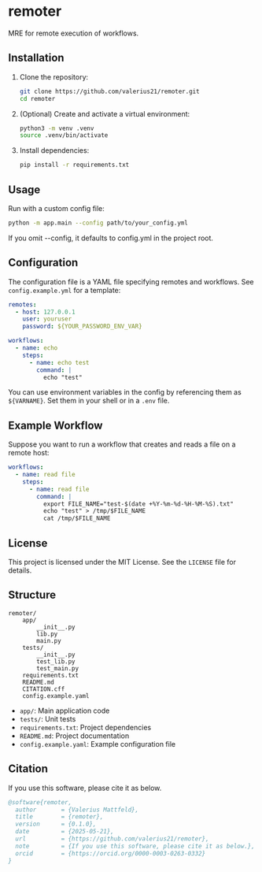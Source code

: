 # remoter

MRE for remote execution of workflows.

## Installation

1. Clone the repository:
   ```bash
   git clone https://github.com/valerius21/remoter.git
   cd remoter
   ```
2. (Optional) Create and activate a virtual environment:
   ```bash
   python3 -m venv .venv
   source .venv/bin/activate
   ```
3. Install dependencies:
   ```bash
   pip install -r requirements.txt
   ```

## Usage

Run with a custom config file:

```bash
python -m app.main --config path/to/your_config.yml
```

If you omit --config, it defaults to config.yml in the project root.

## Configuration

The configuration file is a YAML file specifying remotes and workflows. See `config.example.yml` for a template:

```yaml
remotes:
  - host: 127.0.0.1
    user: youruser
    password: ${YOUR_PASSWORD_ENV_VAR}

workflows:
  - name: echo
    steps:
      - name: echo test
        command: |
          echo "test"
```

You can use environment variables in the config by referencing them as `${VARNAME}`. Set them in your shell or in a `.env` file.

## Example Workflow

Suppose you want to run a workflow that creates and reads a file on a remote host:

```yaml
workflows:
  - name: read file
    steps:
      - name: read file
        command: |
          export FILE_NAME="test-$(date +%Y-%m-%d-%H-%M-%S).txt"
          echo "test" > /tmp/$FILE_NAME
          cat /tmp/$FILE_NAME
```

## License

This project is licensed under the MIT License. See the `LICENSE` file for details.

## Structure

```
remoter/
    app/
        __init__.py
        lib.py
        main.py
    tests/
        __init__.py
        test_lib.py
        test_main.py
    requirements.txt
    README.md
    CITATION.cff
    config.example.yaml
```

- `app/`: Main application code
- `tests/`: Unit tests
- `requirements.txt`: Project dependencies
- `README.md`: Project documentation 
- `config.example.yaml`: Example configuration file

## Citation

If you use this software, please cite it as below.

```bibtex
@software{remoter,
  author       = {Valerius Mattfeld},
  title        = {remoter},
  version      = {0.1.0},
  date         = {2025-05-21},
  url          = {https://github.com/valerius21/remoter},
  note         = {If you use this software, please cite it as below.},
  orcid        = {https://orcid.org/0000-0003-0263-0332}
}
```
